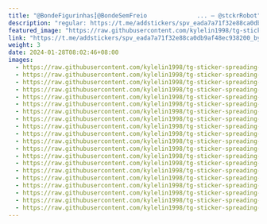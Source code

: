 ```yaml
---
title: "@BondeFigurinhas┋@BondeSemFreio              ... — @stckrRobot"
description: "regular: https://t.me/addstickers/spv_eada7a71f32e88ca0db9af48ec938200_by_stckrRobot"
featured_image: "https://raw.githubusercontent.com/kylelin1998/tg-sticker-spreading-worldwide-images/main/img/a8ca92f5-c193-4a7f-a103-d31f2f4ae53c.jpg"
link: "https://t.me/addstickers/spv_eada7a71f32e88ca0db9af48ec938200_by_stckrRobot"
weight: 3
date: 2024-01-28T08:02:46+08:00
images:
  - https://raw.githubusercontent.com/kylelin1998/tg-sticker-spreading-worldwide-images/main/img/a8ca92f5-c193-4a7f-a103-d31f2f4ae53c.jpg
  - https://raw.githubusercontent.com/kylelin1998/tg-sticker-spreading-worldwide-images/main/img/8ed62eb0-887a-43fc-9e64-ae6a878d9c45.jpg
  - https://raw.githubusercontent.com/kylelin1998/tg-sticker-spreading-worldwide-images/main/img/f433aef4-90ff-4075-95a8-750de063ff55.jpg
  - https://raw.githubusercontent.com/kylelin1998/tg-sticker-spreading-worldwide-images/main/img/6a7c247c-140e-458a-8950-c20e648d661b.jpg
  - https://raw.githubusercontent.com/kylelin1998/tg-sticker-spreading-worldwide-images/main/img/9e1a8681-e1e2-4cb9-8972-dfab9dba56c7.jpg
  - https://raw.githubusercontent.com/kylelin1998/tg-sticker-spreading-worldwide-images/main/img/41393bdd-f236-496b-a0b6-b8f744ff72ee.jpg
  - https://raw.githubusercontent.com/kylelin1998/tg-sticker-spreading-worldwide-images/main/img/adf08823-e7b9-445b-922e-6f2992f6bef3.jpg
  - https://raw.githubusercontent.com/kylelin1998/tg-sticker-spreading-worldwide-images/main/img/c3f53b71-5ea4-42cc-8341-f7b90f5603d4.jpg
  - https://raw.githubusercontent.com/kylelin1998/tg-sticker-spreading-worldwide-images/main/img/185d9159-b54c-4df6-8142-e1137e4ed3c2.jpg
  - https://raw.githubusercontent.com/kylelin1998/tg-sticker-spreading-worldwide-images/main/img/69c1408b-acbe-48d2-aa50-8e7bd69f6a54.jpg
  - https://raw.githubusercontent.com/kylelin1998/tg-sticker-spreading-worldwide-images/main/img/7264054b-ff65-47e8-ab62-f182f2b292ad.jpg
  - https://raw.githubusercontent.com/kylelin1998/tg-sticker-spreading-worldwide-images/main/img/b73b764f-9885-4f51-937a-beca2d5e4585.jpg
  - https://raw.githubusercontent.com/kylelin1998/tg-sticker-spreading-worldwide-images/main/img/5d6fe42c-eba3-4223-b2f0-d6c1f01172c8.jpg
  - https://raw.githubusercontent.com/kylelin1998/tg-sticker-spreading-worldwide-images/main/img/c3b47700-b583-473e-865c-142e49333f9f.jpg
  - https://raw.githubusercontent.com/kylelin1998/tg-sticker-spreading-worldwide-images/main/img/841e0cae-adfb-4051-a28c-e03f9c2c079d.jpg
  - https://raw.githubusercontent.com/kylelin1998/tg-sticker-spreading-worldwide-images/main/img/76c55e24-39c1-47ba-bec1-2235c63d2887.jpg
  - https://raw.githubusercontent.com/kylelin1998/tg-sticker-spreading-worldwide-images/main/img/68e03895-1764-4eaa-b06b-ad025efc724d.jpg
  - https://raw.githubusercontent.com/kylelin1998/tg-sticker-spreading-worldwide-images/main/img/c516d606-32f5-47c5-b5cb-9a8f9c230d55.jpg
  - https://raw.githubusercontent.com/kylelin1998/tg-sticker-spreading-worldwide-images/main/img/85775ef9-bfdd-4eb1-a700-7a7b942b0eca.jpg
  - https://raw.githubusercontent.com/kylelin1998/tg-sticker-spreading-worldwide-images/main/img/f3a8b6eb-8757-4ee0-8745-6af82f616abb.jpg
---
```

